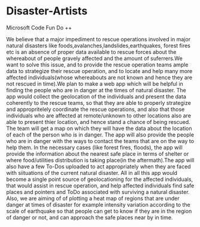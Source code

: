 # Disaster-Artists
Microsoft Code Fun Do ++

We believe that a major impediment to rescue operations involved in major natural disasters like foods,avalanches,landslides,earthquakes, forest fires etc is an absence of proper data available to rescue forces about the whereabout of people gravely affected and the amount of suferrers.We want to solve this issue, and to provide the rescue operation teams ample data to strategize their rescue operation, and to locate and help many more affected individuals(whose whereabouts are not known and hence they are not rescued in time).We plan to make a web app which will be helpful in finding the people who are in danger at the times of natural disaster. The app would collect the geolocation of the individuals and present the data coherently to the rescue teams, so that they are able to properly strategize and appropritelely coordinate the rescue operations, and also that those individuals who are affected at remote/unknown to other locations also are able to present thier location, and hence stand a chance of being rescued. The team will get a map on which they will have the data about the location of each of the person who is in danger.
The app will also provide the people who are in danger with the ways to contact the teams that are on the way to help them. In the necessary cases (like forest fires, floods), the app will provide the information about the nearest safe place in terms of shelter or where food/utilities distribution is taking place(in the aftermath).The app will also have a few To-Dos uploaded to act appropriately when they are faced with siituations of the current natural disaster. All in all this app would become a single point source of geolocationing for the affected individuals, that would assist in rescue operation, and help affected individuals find safe places and pointers and ToDo associated with surviving a natural disaster.
Also, we are aiming of of plotting a heat map of regions that are under danger at times of disaster for example intensity variation according to the scale of earthquake so that people can get to know if they are in the region of danger or not, and can approach the safe places near by in time.
